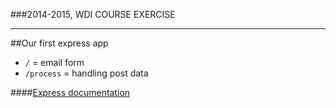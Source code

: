 ###2014-2015, WDI COURSE EXERCISE
***

##Our first express app

* `/` = email form
* `/process` = handling post data


####[Express documentation](http://expressjs.com/)